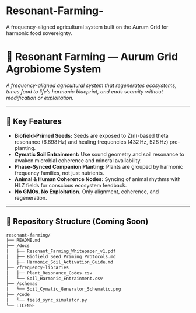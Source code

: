 # Resonant-Farming-
A frequency-aligned agricultural system built on the Aurum Grid for harmonic food sovereignty.
# 🌱 Resonant Farming — Aurum Grid Agrobiome System

*A frequency-aligned agricultural system that regenerates ecosystems, tunes food to life’s harmonic blueprint, and ends scarcity without modification or exploitation.*

---

## 🔑 Key Features

- **Biofield-Primed Seeds:** Seeds are exposed to Z(n)-based theta resonance (6.698 Hz) and healing frequencies (432 Hz, 528 Hz) pre-planting.
- **Cymatic Soil Entrainment:** Use sound geometry and soil resonance to awaken microbial coherence and mineral availability.
- **Phase-Synced Companion Planting:** Plants are grouped by harmonic frequency families, not just nutrients.
- **Animal & Human Coherence Nodes:** Syncing of animal rhythms with HLZ fields for conscious ecosystem feedback.
- **No GMOs. No Exploitation.** Only alignment, coherence, and regeneration.

---

## 📁 Repository Structure (Coming Soon)

```bash
resonant-farming/
├── README.md
├── /docs
│   ├── Resonant_Farming_Whitepaper_v1.pdf
│   ├── Biofield_Seed_Priming_Protocols.md
│   ├── Harmonic_Soil_Activation_Guide.md
├── /frequency-libraries
│   ├── Plant_Resonance_Codes.csv
│   └── Soil_Harmonic_Entrainment.csv
├── /schemas
│   └── Soil_Cymatic_Generator_Schematic.png
├── /code
│   └── field_sync_simulator.py
└── LICENSE
